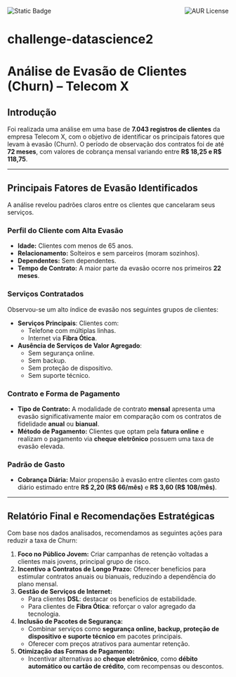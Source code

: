 ![Static Badge](https://img.shields.io/badge/Status-Em_Desenvolvimento---)
<img align="right" alt="AUR License" src="https://img.shields.io/aur/license/Status">

# challenge-datascience2

# Análise de Evasão de Clientes (Churn) – Telecom X

## Introdução

Foi realizada uma análise em uma base de **7.043 registros de clientes** da empresa Telecom X, com o objetivo de identificar os principais fatores que levam à evasão (Churn). O período de observação dos contratos foi de até **72 meses**, com valores de cobrança mensal variando entre  **R$ 18,25 e R$ 118,75**.


---

## Principais Fatores de Evasão Identificados

A análise revelou padrões claros entre os clientes que cancelaram seus serviços.

### Perfil do Cliente com Alta Evasão

- **Idade:** Clientes com menos de 65 anos.
- **Relacionamento:** Solteiros e sem parceiros (moram sozinhos).
- **Dependentes:** Sem dependentes.
- **Tempo de Contrato:** A maior parte da evasão ocorre nos primeiros **22 meses**.

### Serviços Contratados

Observou-se um alto índice de evasão nos seguintes grupos de clientes:

- **Serviços Principais**: Clientes com:
  - Telefone com múltiplas linhas.
  - Internet via **Fibra Ótica**.
- **Ausência de Serviços de Valor Agregado**:
  - Sem segurança online.
  - Sem backup.
  - Sem proteção de dispositivo.
  - Sem suporte técnico.


### Contrato e Forma de Pagamento

- **Tipo de Contrato:** A modalidade de contrato **mensal** apresenta uma evasão significativamente maior em comparação com os contratos de fidelidade **anual** ou **bianual**.
- **Método de Pagamento:** Clientes que optam pela **fatura online** e realizam o pagamento via **cheque eletrônico** possuem uma taxa de evasão elevada.

### Padrão de Gasto

- **Cobrança Diária:** Maior propensão à evasão entre clientes com gasto diário estimado entre **R$ 2,20 (R$ 66/mês)** e **R$ 3,60 (R$ 108/mês)**.


---

## Relatório Final e Recomendações Estratégicas

Com base nos dados analisados, recomendamos as seguintes ações para reduzir a taxa de Churn:

1. **Foco no Público Jovem:** Criar campanhas de retenção voltadas a clientes mais jovens, principal grupo de risco.
2. **Incentivo a Contratos de Longo Prazo:** Oferecer benefícios para estimular contratos anuais ou bianuais, reduzindo a dependência do plano mensal.
3. **Gestão de Serviços de Internet:**
   - Para clientes **DSL**: destacar os benefícios de estabilidade.
   - Para clientes de **Fibra Ótica**: reforçar o valor agregado da tecnologia.
4. **Inclusão de Pacotes de Segurança:**
   - Combinar serviços como **segurança online, backup, proteção de dispositivo e suporte técnico** em pacotes principais.
   - Oferecer com preços atrativos para aumentar retenção.
5. **Otimização das Formas de Pagamento:**
   - Incentivar alternativas ao **cheque eletrônico**, como **débito automático ou cartão de crédito**, com recompensas ou descontos.
